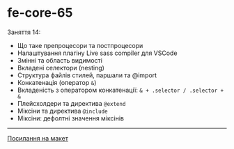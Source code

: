 # fe-core-65

Заняття 14:

- Що таке препроцесори та постпроцесори
- Налаштування плагіну Live sass compiler для VSCode
- Змінні та область видимості
- Вкладені селектори (nesting)
- Структура файлів стилей, паршали та @import
- Конкатенація (оператор `&`)
- Вкладеність з оператором конкатенації: `& + .selector / .selector + &`
- Плейсхолдери та директива `@extend`
- Міксіни та директива `@include`
- Міксіни: дефолтні значення міксінів

---

[Посилання на макет](<https://www.figma.com/file/gTrdKERu067LHmnhwvBqyl/Barbershop-(EN)?node-id=0%3A1>)
